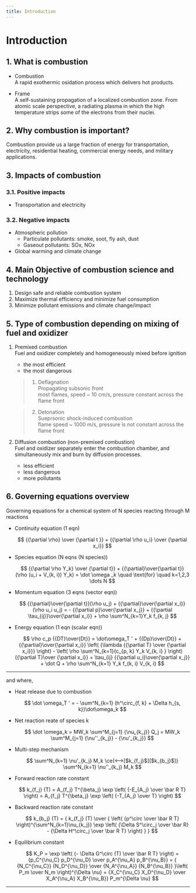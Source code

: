 ```yaml
---
title: Introduction
---
```


# Introduction

## 1. What is combustion
- Combustion  
    A rapid exothermic osidation process which delivers hot products.

-  Frame  
    A self-sustaining propagation of a localized combustion zone. From atomic scale perspective, a radiating plasma in which the high temperature strips some of the electrons from their nuclei.

## 2. Why combustion is important?
Combustion provide us a large fraction of energy for transportation, electricity, residential heating, commercial energy needs, and military applications.

## 3. Impacts of combustion
### 3.1. Positive impacts
- Transportation and electricity

### 3.2. Negative impacts
- Atmospheric pollution
    - Particulate pollutants: smoke, soot, fly ash, dust
    - Gaseout pollutants: SOx, NOx
- Global warming and climate change

## 4. Main Objective of combustion science and technology
1. Design safe and reliable combustion system
2. Maximize thermal efficiency and minimize fuel consumption
3. Minimize pollutant emissions and climate change/impact

## 5. Type of combustion depending on mixing of fuel and oxidizer
1. Premixed combustion  
    Fuel and oxidizer completely and homogeneously mixed before ignition  
    - the most efficient
    - the most dangerous 
    
    
    > 1. Deflagnation  
        Propagating subsonic front  
        most flames, speed ~ 10 cm/s, pressure constant across the flame front

    > 2. Detonation  
        Sueprsonic shock-induced combustion  
        flame speed ~ 1000 m/s, pressure is not constant across the flame front
    

2. Diffusion combustion (non-premixed combustion)  
    Fuel and oxidizer separately enter the combustion chamber, and simultaneously mix and burn by diffusion processes.

    - less efficient
    - less dangerous
    - more pollutants



## 6. Governing equations overview
Governing equations for a chemical system of N species reacting through M reactions

- Continuity equation (1 eqn)   

    $$ {{\partial \rho} \over {\partial t }} + {{\partial \rho u_i} \over {\partial x_i}} $$

- Species equation (N eqns (N species)) 

    $$ {{\partial \rho Y_k} \over {\partial t}} + {{\partial}\over{\partial t}} (\rho (u_i + V_{k, i}) Y_k) = \dot \omega _k \quad \text{for} \quad k=1,2,3 \dots N $$

- Momentum equation (3 eqns (vector eqn))
  
    $$ {{\partial}\over{\partial t}}(\rho u_j) + {{\partial}\over{\partial x_i}}(\rho u_i u_j) = - {{\partial p}\over{\partial x_j}} + {{\partial \tau_{ij}}\over{\partial x_i}} + \rho \sum^N_{k=1}Y_k f_{k, j} $$

- Energy equation (1 eqn (scalar eqn))

    $$ \rho c_p {{DT}\over{Dt}} = \dot\omega_T ' + {{Dp}\over{Dt}} + {{\partial}\over{\partial x_i}} \left(  {\lambda {{\partial T} \over {\partial x_i}}} \right) - \left( \rho \sum^N_{k=1}{c_{p, k} Y_k V_{k, i} } \right) {{\partial T}\over {\partial x_i}} + \tau_{ij} {{\partial u_i}\over{\partial x_j}} + \dot Q + \rho \sum^N_{k=1} Y_k f_{k, i} V_{k, i}  $$

---
and where,  

- Heat release due to combustion  

    $$ \dot \omega_T ' = - \sum^N_{k=1} (h^\circ_{f, k} + \Delta h_{s, k})\dot\omega_k $$

- Net reaction reate of species k  

    $$ \dot \omega_k = MW_k \sum^M_{j=1} {\nu_{k_j}} Q_j = MW_k \sum^M_{j=1} {\nu''_{k_j}} - {\nu'_{k_j}} $$
 
- Multi-step mechanism  

    $$ \sum^N_{k=1} \nu'_{k_j} M_k \ce{<-->[$k_{f_j}$][$k_{b_j}$]} \sum^N_{k=1} \nu''_{k_j} M_k  $$

- Forward reaction rate constant  

    $$ k_{f_j} (T) = A_{f_j} T^{\beta_j} \exp \left( {-E_{A_j} \over \bar R T} \right) = A_{f_j} T^{\beta_j} \exp \left( {-T_{A_j} \over T} \right) $$

- Backward reaction rate constant  

    $$ k_{b_j} (T) = { k_{f_j} (T) \over { \left( {p^\circ \over  \bar R T} \right)^{\sum^N_{k=1}\nu_{k_j}} \exp \left( {\Delta S^\circ_j \over \bar R} - {\Delta H^\circ_j \over \bar R T} \right) } } $$

- Equilibrium constant

    $$ K_P = \exp \left( {- \Delta G^\circ (T) \over \bar R T} \right) = {p_C^{\nu_C} p_D^{\nu_D} \over p_A^{\nu_A} p_B^{\nu_B}} = { {N_C^{\nu_C}} {N_D^{\nu_D}} \over {N_A^{\nu_A}} {N_B^{\nu_B}} }\left( P_m \over N_m \right)^{\Delta \nu} = {X_C^{\nu_C} X_D^{\nu_D} \over X_A^{\nu_A} X_B^{\nu_B}} P_m^{\Delta \nu} $$

-----